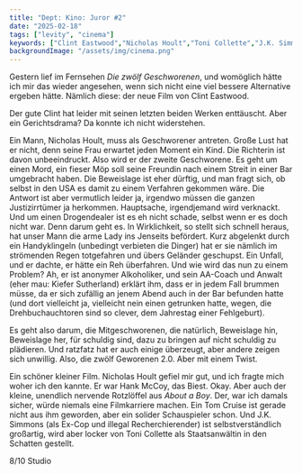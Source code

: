 ```yaml
---
title: "Dept: Kino: Juror #2"
date: "2025-02-18"
tags: ["levity", "cinema"]
keywords: ["Clint Eastwood","Nicholas Hoult","Toni Collette","J.K. Simmons","Kiefer Sutherland"]
backgroundImage: "/assets/img/cinema.png"
---
```

Gestern lief im Fernsehen *Die zwölf Geschworenen*, und womöglich hätte ich mir das wieder angesehen, wenn sich nicht eine viel bessere Alternative ergeben hätte. Nämlich diese: der neue Film von Clint Eastwood.

Der gute Clint hat leider mit seinen letzten beiden Werken enttäuscht. Aber ein Gerichtsdrama? Da konnte ich nicht widerstehen.

Ein Mann, Nicholas Hoult, muss als Geschworener antreten. Große Lust hat er nicht, denn seine Frau erwartet jeden Moment ein Kind. Die Richterin ist davon unbeeindruckt. Also wird er der zweite Geschworene. Es geht um einen Mord, ein fieser Möp soll seine Freundin nach einem Streit in einer Bar umgebracht haben. Die Beweislage ist eher dürftig, und man fragt sich, ob selbst in den USA es damit zu einem Verfahren gekommen wäre. Die Antwort ist aber vermutlich leider ja, irgendwo müssen die ganzen Justizirrtümer ja herkommen. Hauptsache, irgendjemand wird verknackt. Und um einen Drogendealer ist es eh nicht schade, selbst wenn er es doch nicht war. Denn darum geht es. In Wirklichkeit, so stellt sich schnell heraus, hat unser Mann die arme Lady ins Jenseits befördert. Kurz abgelenkt durch ein Handyklingeln (unbedingt verbieten die Dinger) hat er sie nämlich im strömenden Regen totgefahren und übers Geländer geschupst. Ein Unfall, und er dachte, er hätte ein Reh überfahren. Und wie wird das nun zu einem Problem? Ah, er ist anonymer Alkoholiker, und sein AA-Coach und Anwalt (eher mau: Kiefer Sutherland) erklärt ihm, dass er in jedem Fall brummen müsse, da er sich zufällig an jenem Abend auch in der Bar befunden hatte (und dort vielleicht ja, vielleicht nein einen getrunken hatte, wegen, die Drehbuchauchtoren sind so clever, dem Jahrestag einer Fehlgeburt).

Es geht also darum, die Mitgeschworenen, die natürlich, Beweislage hin, Beweislage her, für schuldig sind, dazu zu bringen auf nicht schuldig zu plädieren. Und ratzfatz hat er auch einige überzeugt, aber andere zeigen sich unwillig. Also, die zwölf Geworenen 2.0. Aber mit einem Twist.

Ein schöner kleiner Film. Nicholas Hoult gefiel mir gut, und ich fragte mich woher ich den kannte. Er war Hank McCoy, das Biest. Okay. Aber auch der kleine, unendlich nervende Rotzlöffel aus *About a Boy*. Der, war ich damals sicher, würde niemals eine Filmkarriere machen. Ein Tom Cruise ist gerade nicht aus ihm geworden, aber ein solider Schauspieler schon. Und J.K. Simmons (als Ex-Cop und illegal Recherchierender) ist selbstverständlich großartig, wird aber locker von Toni Collette als Staatsanwältin in den Schatten gestellt.

8/10 Studio
